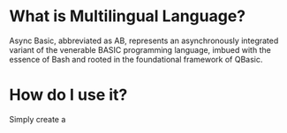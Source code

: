 # What is Multilingual Language?
Async Basic, abbreviated as AB, represents an asynchronously integrated variant of the venerable BASIC programming language, imbued with the essence of Bash and rooted in the foundational framework of QBasic.

# How do I use it?
Simply create a 